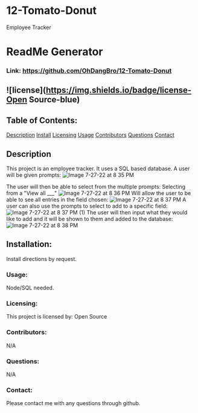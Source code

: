 # 12-Tomato-Donut
Employee Tracker
# ReadMe Generator
### Link: https://github.com/OhDangBro/12-Tomato-Donut
## ![license](https://img.shields.io/badge/license-Open Source-blue)
## Table of Contents:

[Description](#description) 
[Install](#installation) 
[Licensing](#licensing) 
[Usage](#usage)
[Contributors](#contributors) 
[Questions](#questions) 
[Contact](#contact) 



## Description 
This project is an employee tracker. 
It uses a SQL based database. A user will be given prompts:
![Image 7-27-22 at 8 35 PM](https://user-images.githubusercontent.com/103394466/181396614-52afe4a5-ffb4-475d-bc6b-b54022aaba76.jpg)

The user will then be able to select from the multiple prompts:
Selecting from a "View all ___"
![Image 7-27-22 at 8 36 PM](https://user-images.githubusercontent.com/103394466/181396740-c3c68f6e-d06f-4b64-a63f-478787af2989.jpg)
Will allow the user to be able to see all entries in the field chosen:
![Image 7-27-22 at 8 37 PM](https://user-images.githubusercontent.com/103394466/181396777-bc7de5e8-bd14-4a6f-98e3-49f47bfe2f71.jpg)
A user can also use the prompts to select to add to a specific field:
![Image 7-27-22 at 8 37 PM (1)](https://user-images.githubusercontent.com/103394466/181396861-ae33cd43-da28-4dbf-b8f9-2a96a1baba57.jpg)
The user will then input what they would like to add and it will be shown to them and added to the database:
![Image 7-27-22 at 8 38 PM](https://user-images.githubusercontent.com/103394466/181396947-79355ff4-63dd-449b-8863-5eabc8df0505.jpg)




## Installation:  
Install directions by request.
### Usage: 
 Node/SQL needed.
### Licensing: 
  This project is licensed by: Open Source
### Contributors: 
 N/A
### Questions: 
N/A
### Contact: 
Please contact me with any questions through github.
